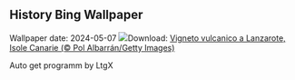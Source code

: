## History Bing Wallpaper
Wallpaper date: 2024-05-07
![](https://www.bing.com/th?id=OHR.LaGeriaLanzarote_IT-IT5537790219_UHD.jpg&w=1000)Download: [Vigneto vulcanico a Lanzarote, Isole Canarie (© Pol Albarrán/Getty Images)](https://www.bing.com/th?id=OHR.LaGeriaLanzarote_IT-IT5537790219_UHD.jpg)

Auto get programm by LtgX
